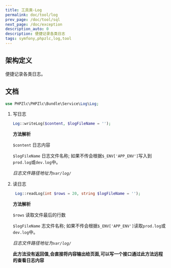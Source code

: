```yaml
---
title: 工具类-Log
permalink: doc/tool/log
prev_page: /doc/tool/sql
next_page: /doc/exception
description_auto: 0
description: 便捷记录各类日志
tags: symfony,phpzlc,log,tool
---
```


## 架构定义

便捷记录各类日志。

## 文档

```php
use PHPZlc\PHPZlc\Bundle\Service\Log\Log;
```

1. 写日志
    
    ```php
    Log::writeLog($content, $logFileName = '');
    ```
   
   **方法解析**

   `$content` 日志内容
   
   `$logFileName` 日志文件名称; 如果不传会根据`$_ENV['APP_ENV']`写入到`prod.log`或`dev.log`中。
   
    _日志文件路径地址为`var/log/`_
    
2. 读日志

    ```php
     Log::readLog(int $rows = 20, string $logFileName = '');
    ```
   
   **方法解析**
   
   `$rows` 读取文件最后的行数
   
   `$logFileName` 志文件名称; 如果不传会根据`$_ENV['APP_ENV']`读取`prod.log`或`dev.log`中。
   
   _日志文件路径地址为`var/log/`_
   
   **此方法没有返回值,会直接将内容输出给页面,可以写一个接口通过此方法远程的查看日志内容**